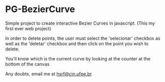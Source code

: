 # PG-BezierCurve
Simple project to create interactive Bezier Curves in javascript. (This my first ever web project)

In order to delete points, the user must select the 'selecionar' checkbox as well as the 'deletar' checkbox and then click on the point you wish to delete.

You'll know which is the current curve by looking at the counter at the bottom of the canvas

Any doubts, email me at hsrf@cin.ufpe.br
